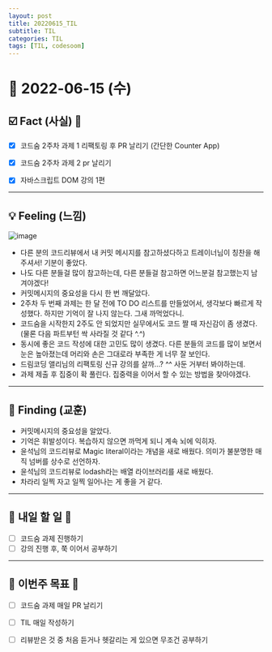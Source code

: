 ```yaml
---
layout: post
title: 20220615_TIL
subtitle: TIL
categories: TIL
tags: [TIL, codesoom]
---
```




# 📆 2022-06-15 (수)


## ☑️ Fact (사실) 📑
- [x] 코드숨 2주차 과제 1 리팩토링 후 PR 날리기 (간단한 Counter App)
- [x] 코드숨 2주차 과제 2 pr 날리기
- [x] 자바스크립트 DOM 강의 1편


***


## 💡 Feeling (느낌)

![image](https://user-images.githubusercontent.com/73337811/173708110-2a44a177-ffde-46aa-b053-b15ad02c7917.png)


- 다른 분의 코드리뷰에서 내 커밋 메시지를 참고하셨다하고 트레이너님이 칭찬을 해주셔서! 기분이 좋았다.
- 나도 다른 분들걸 많이 참고하는데, 다른 분들걸 참고하면 어느분걸 참고했는지 남겨야겠다!
- 커밋메시지의 중요성을 다시 한 번 깨달았다.
- 2주차 두 번째 과제는 한 달 전에 TO DO 리스트를 만들었어서, 생각보다 빠르게 작성했다. 하지만 기억이 잘 나지 않는다. 그새 까먹었다니.
- 코드숨을 시작한지 2주도 안 되었지만 실무에서도 코드 짤 때 자신감이 좀 생겼다. (물론 다음 파트부턴 싹 사라질 것 같다 ^.^)
- 동시에 좋은 코드 작성에 대한 고민도 많이 생겼다. 다른 분들의 코드를 많이 보면서 눈은 높아졌는데 머리와 손은 그대로라 부족한 게 너무 잘 보인다. 
- 드림코딩 앨리님의 리팩토링 신규 강의를 살까...?  ^^ 사둔 거부터 봐야하는데.
- 과제 제출 후 집중이 확 풀린다. 집중력을 이어서 할 수 있는 방법을 찾아야겠다.



***



## 🎯 Finding (교훈)

- 커밋메시지의 중요성을 알았다.
- 기억은 휘발성이다. 복습하지 않으면 까먹게 되니 계속 뇌에 익히자.
- 윤석님의 코드리뷰로 Magic literal이라는 개념을 새로 배웠다. 의미가 불분명한 매직 넘버를 상수로 선언하자.
- 윤석님의 코드리뷰로  lodash라는 배열 라이브러리를 새로 배웠다.
- 차라리 일찍 자고 일찍 일어나는 게 좋을 거 같다.

***



## 🎯 내일 할 일 🎯
- [ ] 코드숨 과제 진행하기
- [ ] 강의 진행 후, 쭉 이어서 공부하기

***



## 🏁 이번주 목표 🏁
- [ ] 코드숨 과제 매일 PR 날리기
- [ ] TIL 매일 작성하기
- [ ] 리뷰받은 것 중 처음 듣거나 헷갈리는 게 있으면 무조건 공부하기


